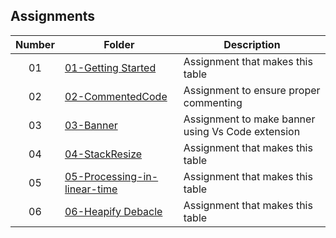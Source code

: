 ## Assignments

| Number | Folder | Description |
| :----: | ------ | ----------- |
| 01     |[01-Getting Started](Assignments/)|Assignment that makes this table|
| 02     |[02-CommentedCode](/Assignments/02-CommentedCode)|Assignment to ensure proper commenting|
| 03     |[03-Banner](Assignments/03-BannerPage)|Assignment to make banner using Vs Code extension|
| 04     |[04-StackResize](Assignments/04-StackResize)|Assignment that makes this table|
| 05     |[05-Processing-in-linear-time](Assignments/05-Processing-in-Linear-Time)|Assignment that makes this table|
| 06     |[06-Heapify Debacle](Assignments/H02-MinHeapConstruction)|Assignment that makes this table|


